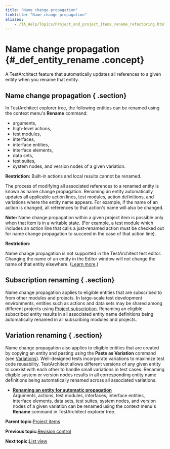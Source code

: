 ```yaml
--- 
title: "Name change propagation"
linktitle: "Name change propagation"
aliases: 
    - /TA_Help/Topics/Project_and_project_items_rename_refactoring.html
---
```

# Name change propagation {#_def_entity_rename .concept}

A TestArchitect feature that automatically updates all references to a given entity when you rename that entity.

## Name change propagation { .section}

In TestArchitect explorer tree, the following entities can be renamed using the context menu's **Rename** command:

-   arguments,
-   high-level actions,
-   test modules,
-   interfaces,
-   interface entities,
-   interface elements,
-   data sets,
-   test suites,
-   system nodes, and version nodes of a given variation.

**Restriction:** Built-in actions and local results cannot be renamed.

The process of modifying all associated references to a renamed entity is known as name change propagation. Renaming an entity automatically updates all applicable action lines, test modules, action definitions, and variations where the entity name appears. For example, if the name of an action is changed, all references to that action's name will also be changed.

**Note:** Name change propagation within a given project item is possible only when that item is in a writable state. \(For example, a test module which includes an action line that calls a just-renamed action must be checked out for name change propagation to succeed in the case of that action line\).

**Restriction:**

Name change propagation is not supported in the TestArchitect test editor. Changing the name of an entity in the Editor window will not change the name of that entity elsewhere. \([Learn more](../../TA_Tutorials/Topics/Test_editor_basics.html).\)

## Subscription renaming { .section}

Name change propagation applies to eligible entities that are subscribed to from other modules and projects. In large-scale test development environments, entities such as actions and data sets may be shared among different projects using [Project subscription](Project_subscription.html). Renaming an eligible subscribed entity results in all associated entity name definitions being automatically renamed in all subscribing modules and projects.

## Variation renaming { .section}

Name change propagation also applies to eligible entities that are created by copying an entity and pasting using the **Paste as Variation** command \(see [Variations](Variations.html)\). Well-designed tests incorporate variations to maximize test code reusability. TestArchitect allows different versions of any given entity to coexist with each other to handle small variations in test cases. Renaming eligible system or version nodes results in all corresponding entity name definitions being automatically renamed across all associated variations.

-   **[Renaming an entity for automatic propagation](../../TA_Help/Topics/Projects_and_project_items_renaming_entity.html)**  
Arguments, actions, test modules, interfaces, interface entities, interface elements, data sets, test suites, system nodes, and version nodes of a given variation can be renamed using the context menu's **Rename** command in TestArchitect explorer tree.

**Parent topic:**[Project items](../../TA_Help/Topics/Project_items_def.html)

**Previous topic:**[Revision control](../../TA_Help/Topics/Revision_control.html)

**Next topic:**[List view](../../TA_Help/Topics/Projects_and_tests_list_view.html)

